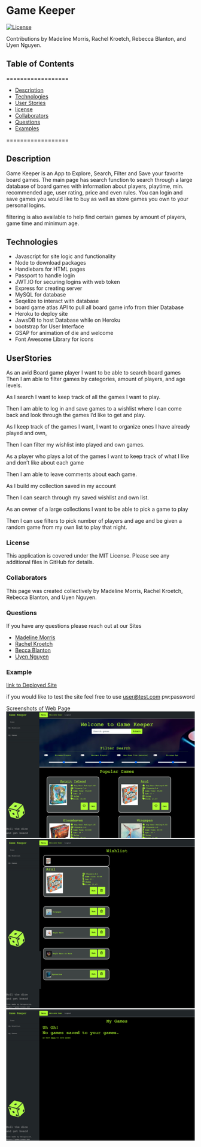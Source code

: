 # Game Keeper
[![License](https://img.shields.io/badge/License-MIT-yellow.svg)](https://opensource.org/licenses/MIT)

Contributions by Madeline Morris, Rachel Kroetch, Rebecca Blanton, and Uyen Nguyen.
    
## Table of Contents
==================
* [Description](#Description)
* [Technologies](#Technologies) 
* [User Stories](#UserStories)
* [license](#license) 
* [Collaborators](#Collaborators)
* [Questions](#Questions)
* [Examples](#Examples)

==================
    
## Description

Game Keeper is an App to Explore, Search, Filter and Save your favorite board games. The main page has search function to search through a large database of board games with information about players, playtime, min. recommended age, user rating, price and even rules. You can login and save games you would like to buy as well as store games you own to your personal logins. 

filtering is also available to help find certain games by amount of players, game time and minimum age.
## Technologies

* Javascript for site logic and functionality
* Node to download packages
* Handlebars for HTML pages
* Passport to handle login
* JWT.IO for securing logins with web token
* Express for creating server
* MySQL for database 
* Seqelize to interact with database 
* board game atlas API to pull all board game info from thier Database
* Heroku to deploy site
* JawsDB to host Database while on Heroku
* bootstrap for User Interface
* GSAP for animation of die and welcome
* Font Awesome Library for icons

    
## UserStories
As an avid Board game player I want to be able to search board games Then I am able to filter games by categories, amount of players, and age levels.

As I search I want to keep track of all the games I want to play.

Then I am able to log in and save games to a wishlist where I can come back and look through the games I’d like to get and play.

As I keep track of the games I want, I want to organize ones I have already played and own,

Then I can filter my wishlist into played and own games.

As a player who plays a lot of the games I want to keep track of what I like and don’t like about each game

Then I am able to leave comments about each game.

As I build my collection saved in my account

Then I can search through my saved wishlist and own list.

As an owner of a large collections I want to be able to pick a game to play

Then I can use filters to pick number of players and age and be given a random game from my own list to play that night.
### License

This application is covered under the MIT License. Please see any additional files in GitHub for details.
### Collaborators

This page was created collectively by Madeline Morris, Rachel Kroetch, Rebecca Blanton, and Uyen Nguyen.
### Questions

If you have any questions please reach out at our Sites
* [Madeline Morris](https://github.com/madehopemorr)
* [Rachel Kroetch](https://github.com/rekroetch)
* [Becca Blanton](https://github.com/BeccaBlanton)
* [Uyen Nguyen](https://github.com/uyennguyen30696)


### Example
[link to Deployed Site](https://sleepy-escarpment-46328.herokuapp.com/)

if you would like to test the site feel free to use 
user@test.com
pw:password

Screenshots of Web Page
![img of Member page](./public/img/gamekeepermembers.png)
![img of Wishlist Page](./public/img/gamekeeperwishlist.png)
![img of empty mygames Page](./public/img/gamekeepernogames.png)
